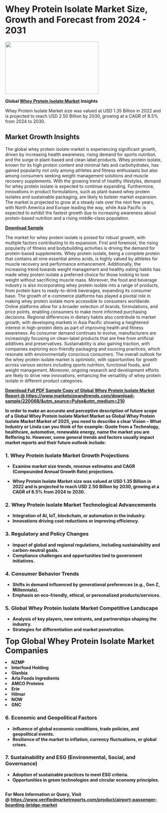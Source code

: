 <H1>Whey Protein Isolate Market Size, Growth and Forecast from 2024 - 2031</H1><img class="aligncenter size-medium wp-image-584254" src="https://thirdeyenews.in/wp-content/uploads/2024/09/Global-Market-Research-300x168.jpeg" alt="" width="300" height="168" /><p><strong>Global&nbsp;<a href="https://www.marketsizeandtrends.com/download-sample/220068/&amp;utm_source=Pulse&amp;utm_medium=210">Whey Protein Isolate Market</a> Insights</strong></p><p>Whey Protein Isolate Market size was valued at USD 1.35 Billion in 2022 and is projected to reach USD 2.50 Billion by 2030, growing at a CAGR of 8.5% from 2024 to 2030.</p><p><h2>Market Growth Insights</h2> <p>The global whey protein isolate market is experiencing significant growth, driven by increasing health awareness, rising demand for sports nutrition, and the surge in plant-based and clean label products. Whey protein isolate, known for its high protein content and minimal fats and carbohydrates, has gained popularity not only among athletes and fitness enthusiasts but also among consumers seeking weight management solutions and muscle recovery supplements. With the growing trend of healthy lifestyles, demand for whey protein isolate is expected to continue expanding. Furthermore, innovations in product formulations, such as plant-based whey protein isolates and sustainable packaging, are likely to bolster market expansion. The market is projected to grow at a steady rate over the next few years, with North America and Europe leading the way, while Asia Pacific is expected to exhibit the fastest growth due to increasing awareness about protein-based nutrition and a rising middle-class population.</p> <p><strong><a href="sample-link.html">Download Sample</a></strong></p> <p>The market for whey protein isolate is poised for robust growth, with multiple factors contributing to its expansion. First and foremost, the rising popularity of fitness and bodybuilding activities is driving the demand for protein-based supplements. Whey protein isolate, being a complete protein that contains all nine essential amino acids, is highly valued by athletes for muscle recovery and performance enhancement. Additionally, the increasing trend towards weight management and healthy eating habits has made whey protein isolate a preferred choice for those looking to lose weight without sacrificing muscle mass. Moreover, the food and beverage industry is also incorporating whey protein isolate into a range of products, from protein bars to ready-to-drink beverages, expanding its consumer base. The growth of e-commerce platforms has played a pivotal role in making whey protein isolate more accessible to consumers worldwide. Online platforms allow for a broader selection of brands, formulations, and price points, enabling consumers to make more informed purchasing decisions. Regional differences in dietary habits also contribute to market growth, with developing markets in Asia Pacific showing a heightened interest in high-protein diets as part of improving health and fitness awareness. As consumer demand continues to evolve, manufacturers are increasingly focusing on clean-label products that are free from artificial additives and preservatives. Sustainability is also gaining traction, with companies exploring eco-friendly packaging and sourcing practices, which resonate with environmentally conscious consumers. The overall outlook for the whey protein isolate market is optimistic, with opportunities for growth across various sectors including sports nutrition, functional foods, and weight management. Moreover, ongoing research and development efforts are likely to drive new innovations, enhancing the versatility of whey protein isolate in different product categories.</p> <p><strong><a href="more-info-link.html"></p><p><span class=""><strong>Download Full PDF Sample Copy of Global Whey Protein Isolate Market Report</strong> @ <a href="https://www.marketsizeandtrends.com/download-sample/220068/&amp;utm_source=Pulse&amp;utm_medium=210" target="_blank">https://www.marketsizeandtrends.com/download-sample/220068/&amp;utm_source=Pulse&amp;utm_medium=210</a></span></p><p>In order to make an accurate and perceptive description of future scope of a Global&nbsp;Whey Protein Isolate Market Market as Global&nbsp;Whey Protein Isolate Market Market of 2025, you need to describe a clear Vision &ndash; What Industry or Linda can you think of for example: Quote from a Technology, healthcare, automotive, renewable energy, name the market you are Reffering to. However, some general trends and factors usually impact market reports and their future outlook include:</p><h3>1.&nbsp;<strong>Whey Protein Isolate Market Growth Projections</strong></h3><ul><li>Examine market size trends, revenue estimates and CAGR (Compounded Annual Growth Rate) projections.</li><li><p>Whey Protein Isolate Market size was valued at USD 1.35 Billion in 2022 and is projected to reach USD 2.50 Billion by 2030, growing at a CAGR of 8.5% from 2024 to 2030.</p></li></ul><h3>2.&nbsp;<strong>Whey Protein Isolate Market Technological Advancements</strong></h3><ul><li>Integration of AI, IoT, blockchain, or automation in the industry.</li><li>Innovations driving cost reductions or improving efficiency.</li></ul><h3>3.&nbsp;<strong>Regulatory and Policy Changes</strong></h3><ul><li>Impact of global and regional regulations, including sustainability and carbon-neutral goals.</li><li>Compliance challenges and opportunities tied to government initiatives.</li></ul><h3>4.&nbsp;<strong>Consumer Behavior Trends</strong></h3><ul><li>Shifts in demand influenced by generational preferences (e.g., Gen Z, Millennials).</li><li>Emphasis on eco-friendly, ethical, or personalized products/services.</li></ul><h3>5.&nbsp;<strong>Global Whey Protein Isolate Market Competitive Landscape</strong></h3><ul><li>Analysis of key players, new entrants, and partnerships shaping the industry.</li><li>Strategies for differentiation and market penetration.</li></ul><p data-pm-slice="1 1 []"><span style="color: inherit; font-family: inherit; font-size: 25px;">Top Global Whey Protein Isolate Market Companies</span></p><div class="" data-test-id=""><p><li>NZMP</li><li> Interfood Holding</li><li> Glanbia</li><li> Arla Foods Ingredients</li><li> AMCO Proteins</li><li> Erie</li><li> Hilmar</li><li> NOW</li><li> GNC</li></p></div><h3>6.&nbsp;<strong>Economic and Geopolitical Factors</strong></h3><ul><li>Influence of global economic conditions, trade policies, and geopolitical events.</li><li>Resilience of the market to inflation, currency fluctuations, or global crises.</li></ul><h3>7.&nbsp;<strong>Sustainability and ESG (Environmental, Social, and Governance)</strong></h3><ul><li>Adoption of sustainable practices to meet ESG criteria.</li><li>Opportunities in green technologies and circular economy principles.</li></ul><h2><strong style="font-size: 14px;">For More Information or Query, Visit @&nbsp;</strong><a style="background-color: #ffffff; font-size: 14px;" href="https://www.marketsizeandtrends.com/report/whey-protein-isolate-market/" target="_blank">https://www.verifiedmarketreports.com/product/airport-passenger-boarding-bridge-market</a></h2>
